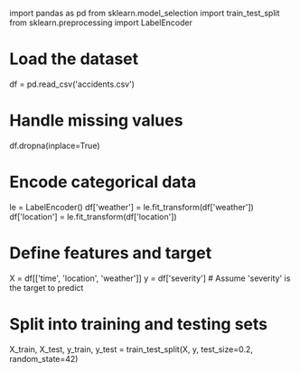 import pandas as pd
from sklearn.model_selection import train_test_split
from sklearn.preprocessing import LabelEncoder

# Load the dataset
df = pd.read_csv('accidents.csv')

# Handle missing values
df.dropna(inplace=True)

# Encode categorical data
le = LabelEncoder()
df['weather'] = le.fit_transform(df['weather'])
df['location'] = le.fit_transform(df['location'])

# Define features and target
X = df[['time', 'location', 'weather']]
y = df['severity']  # Assume 'severity' is the target to predict

# Split into training and testing sets
X_train, X_test, y_train, y_test = train_test_split(X, y, test_size=0.2, random_state=42)

